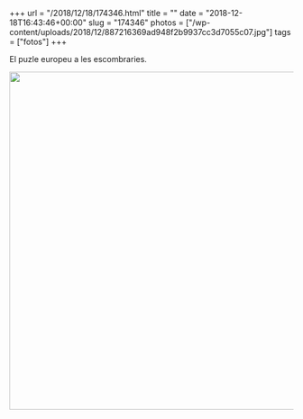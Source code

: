 +++
url = "/2018/12/18/174346.html"
title = ""
date = "2018-12-18T16:43:46+00:00"
slug = "174346"
photos = ["/wp-content/uploads/2018/12/887216369ad948f2b9937cc3d7055c07.jpg"]
tags = ["fotos"]
+++

El puzle europeu a les escombraries.

<img src="/wp-content/uploads/2018/12/887216369ad948f2b9937cc3d7055c07.jpg" width="600" height="600" alt="">

